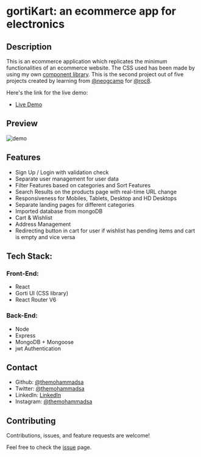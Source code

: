 
# gortiKart:  an ecommerce app for electronics

## Description 
This is an ecommerce application which replicates the minimum functionalities of an ecommerce website. The CSS used has been made by using my own [component library](https://gorti.netlify.app/).
This is the second project out of five projects created by learning from [@neogcamp](https://neog.camp/) for [@roc8](https://www.roc8.careers/).

Here's the link for the live demo:
- [Live Demo](https://gortikart.netlify.app/)

## Preview 

![demo](/demo.gif)

## Features

* Sign Up / Login with validation check
* Separate user management for user data
* Filter Features based on categories and Sort Features
* Search Results on the products page with real-time URL change
* Responsiveness for Mobiles, Tablets, Desktop and HD Desktops
* Separate landing pages for different categories
* Imported database from mongoDB
* Cart & Wishlist
* Address Management
* Redirecting button in cart for user if wishlist has pending items and cart is empty and vice versa


## Tech Stack:
### Front-End:

- React 
- Gorti UI (CSS library)
- React Router V6

### Back-End:

- Node
- Express
- MongoDB + Mongoose
- jwt Authentication 

## Contact

- Github: [@themohammadsa](https://github.com/themohammadsa)
- Twitter: [@themohammadsa](https://twitter.com/themohammadsa)
- LinkedIn: [LinkedIn](https://www.linkedin.com/in/themohammadsa/)
- Instagram: [@themohammadsa](https://www.instagram.com/themohammadsa/)

## Contributing

Contributions, issues, and feature requests are welcome!   

Feel free to check the [issue](https://github.com/themohammadsa/gortikart/issues/2) page.

